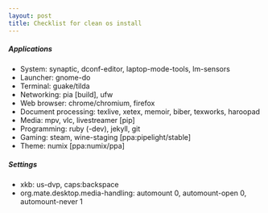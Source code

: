 ```yaml
---
layout: post
title: Checklist for clean os install
---
```


##### Applications
- System: synaptic, dconf-editor, laptop-mode-tools, lm-sensors
- Launcher: gnome-do
- Terminal: guake/tilda
- Networking: pia [build], ufw
- Web browser: chrome/chromium, firefox
- Document processing: texlive, xetex, memoir, biber, texworks, haroopad
- Media: mpv, vlc, livestreamer [pip]
- Programming: ruby (-dev), jekyll, git
- Gaming: steam, wine-staging [ppa:pipelight/stable]
- Theme: numix [ppa:numix/ppa]

##### Settings
- xkb: us-dvp, caps:backspace
- org.mate.desktop.media-handling: automount 0, automount-open 0, automount-never 1
